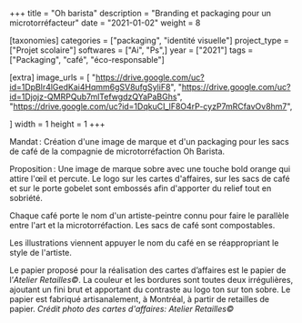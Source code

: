 +++
title = "Oh barista"
description = "Branding et packaging pour un microtorréfacteur"
date = "2021-01-02"
weight = 8

[taxonomies]
categories = ["packaging", "identité visuelle"]
project_type = ["Projet scolaire"]
softwares = ["Ai", "Ps",]
year = ["2021"]
tags = ["Packaging", "café", "éco-responsable"]

[extra]
image_urls = [
    "https://drive.google.com/uc?id=1DpBlr4lGedKai4Hqmm6gSV8ufgSyliF8",
    "https://drive.google.com/uc?id=1Djojz-QMRPQub7mlTefwgdzQYaPaBGhs",
    "https://drive.google.com/uc?id=1DqkuCI_lF8O4rP-cyzP7mRCfavOv8hm7",



]
width = 1
height = 1
+++

Mandat : Création d'une image de marque et d'un packaging pour les sacs de café de la compagnie de microtorréfaction Oh Barista.

Proposition :
Une image de marque sobre avec une touche bold orange qui attire l'œil et percute. Le logo sur les cartes d'affaires, sur les sacs de café et sur le porte gobelet sont embossés afin d'apporter du relief tout en sobriété.

Chaque café porte le nom d'un artiste-peintre connu pour faire le parallèle entre l'art et la microtorréfaction. Les sacs de café sont compostables.

Les illustrations viennent appuyer le nom du café en se réappropriant le style de l'artiste.

Le papier proposé pour la réalisation des cartes d’affaires est le papier de l’*Atelier Retailles©*.
La couleur et les bordures sont toutes deux irrégulières, ajoutant un fini brut et apportant du contraste au logo ton sur ton sobre.
Le papier est fabriqué artisanalement, à Montréal, à partir de retailles de papier.
*Crédit photo des cartes d'affaires: Atelier Retailles©*


